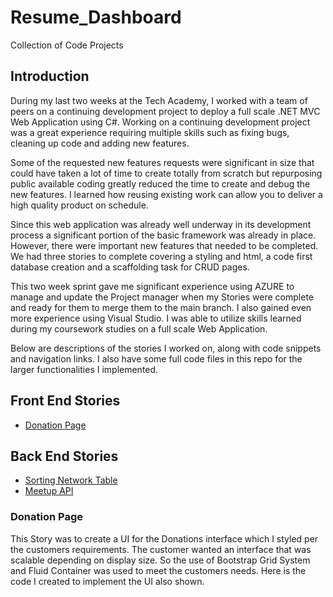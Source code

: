 # Resume_Dashboard
 Collection of Code Projects
## Introduction

During my last two weeks at the Tech Academy, I worked with a team of peers on a continuing development project to deploy a full scale .NET MVC Web Application using C#. Working on a continuing development project was a great experience requiring multiple skills such as fixing bugs, cleaning up code and adding new features. 

Some of the requested new features requests were significant in size that could have taken a lot of time to create totally from scratch but repurposing public available coding greatly reduced the time to create and debug the new features. I learned how reusing existing work can allow you to deliver a high quality product on schedule. 

Since this web application was already well underway in its development process a significant portion of the basic framework was already in place. However, there were important new features that needed to be completed. We had three stories to complete covering a styling and html, a code first database creation and a scaffolding task for CRUD pages.

This two week sprint gave me significant experience using AZURE to manage and update the Project manager when my Stories were complete and ready for them to merge them to the main branch. I also gained even more experience using Visual Studio. I was able to utilize skills learned during my coursework studies on a full scale Web Application.

Below are descriptions of the stories I worked on, along with code snippets and navigation links. I also have some full code files in this repo for the larger functionalities I implemented.

## Front End Stories
 * [Donation Page](#donation-page-ui)
 
## Back End Stories
* [Sorting Network Table](#sorting-network-table)
* [Meetup API](#meetup-api)

### Donation Page
This Story was to create a UI for the Donations interface which I styled per the customers requirements. The customer wanted an interface that was scalable depending on display size. So the use of Bootstrap Grid System and Fluid Container was used to meet the customers needs. Here is the code I created to implement the UI also shown.
